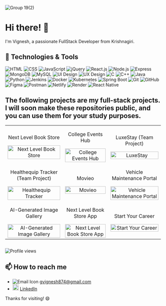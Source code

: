 ![Group 19(2)](https://github.com/user-attachments/assets/7d84ec5b-5289-4684-b568-740d1f1b0b6a)

# Hi there! 👋

I'm Vignesh, a passionate FullStack Developer from Krishnagiri.


## 🔧 Technologies & Tools
![HTML](https://img.shields.io/badge/HTML5-orange?style=for-the-badge&logo=html5)
![CSS](https://img.shields.io/badge/CSS3-0802A3?style=for-the-badge&logo=css3)
![JavaScript](https://img.shields.io/badge/JavaScript-F7DF1E?style=for-the-badge&logo=javascript&logoColor=black)
![jQuery](https://img.shields.io/badge/jQuery-FF4B91?style=for-the-badge&logo=jquery)
![React.js](https://img.shields.io/badge/React.js-black?style=for-the-badge&logo=react)
![Node.js](https://img.shields.io/badge/Node.js-F7DF1E?style=for-the-badge&logo=nodedotjs)
![Express](https://img.shields.io/badge/Express-000000?style=for-the-badge&logo=express)
![MongoDB](https://img.shields.io/badge/MongoDB-orange?style=for-the-badge&logo=mongodb)
![MySQL](https://img.shields.io/badge/MySQL-blueviole?style=for-the-badge&logo=mysql)
![UI Design](https://img.shields.io/badge/UI%20Design-9cf?style=for-the-badge&logo=figma)
![UX Design](https://img.shields.io/badge/UX%20Design-blueviolet?style=for-the-badge&logo=sketch)
![C](https://img.shields.io/badge/C-blue?style=for-the-badge&logo=c)
![C++](https://img.shields.io/badge/C++-A2FF86?style=for-the-badge&logo=cplusplus)
![Java](https://img.shields.io/badge/Java-00A9FF?style=for-the-badge&logo=java)
![Python](https://img.shields.io/badge/Python-0802A3?style=for-the-badge&logo=python)
![Jenkins](https://img.shields.io/badge/Jenkins-D24939?style=for-the-badge&logo=Jenkins&logoColor=white)
![Docker](https://img.shields.io/badge/Docker-2496ED?style=for-the-badge&logo=Docker&logoColor=white)
![Kubernetes](https://img.shields.io/badge/Kubernetes-326CE5?style=for-the-badge&logo=Kubernetes&logoColor=white)
![Spring Boot](https://img.shields.io/badge/Spring%20Boot-6DB33F?style=for-the-badge&logo=Spring%20Boot&logoColor=white)
![Git](https://img.shields.io/badge/Git-F05032?style=for-the-badge&logo=git&logoColor=white)
![GitHub](https://img.shields.io/badge/GitHub-181717?style=for-the-badge&logo=github&logoColor=white)
![Figma](https://img.shields.io/badge/Figma-FF4B91?style=for-the-badge&logo=figma&logoColor=white)
![Postman](https://img.shields.io/badge/Postman-FF6C37?style=for-the-badge&logo=postman&logoColor=white)
![Netlify](https://img.shields.io/badge/Netlify-00C7B7?style=for-the-badge&logo=netlify&logoColor=white)
![Render](https://img.shields.io/badge/Render-46E3B7?style=for-the-badge&logo=render&logoColor=white)
![React Native](https://img.shields.io/badge/React_Native-blueviolet?style=for-the-badge&logo=react&logoColor=white)


## The following projects are my full-stack projects. I will soon make these repositories public, and you can use them for your study purposes.

<table>
  <tr>
    <td style="text-align: center;">
      <p>Next Level Book Store</p>
      <img src="https://github.com/user-attachments/assets/2f8f689b-35f8-4a1b-bb4d-c78fdbb080fb" alt="Next Level Book Store" width="100%" />
    </td>
    <td style="text-align: center;">
      <p>College Events Hub</p>
      <img src="https://github.com/user-attachments/assets/b486df0a-d1e6-4795-8b16-25bd4630c969" alt="College Events Hub" width="100%" />
    </td>
    <td style="text-align: center;">
      <p>LuxeStay (Team Project)</p>
      <img src="https://github.com/user-attachments/assets/e0051bf0-cff8-44df-8e76-69c375d21201" alt="LuxeStay" width="100%">
    </td>
  </tr>
  <tr>
    <td style="text-align: center;">
      <p>Healthequip Tracker (Team Project)</p>
      <img src="https://github.com/user-attachments/assets/c0d3d2c2-8b28-4f9b-b615-f48e06faf3ba" alt="Healthequip Tracker"width="100%" />
    </td>
    <td style="text-align: center;">
      <p>Movieo</p>
      <img src="https://github.com/user-attachments/assets/cfa299c9-e006-4387-916a-a12a90adaa9e" alt="Movieo" width="100%" />
    </td>
    <td style="text-align: center;">
      <p>Vehicle Maintenance Portal</p>
      <img src="https://github.com/user-attachments/assets/c0c1395f-2fe1-456d-9545-ef39fa4a8679" alt="Vehicle Maintenance Portal" width="100%" />
    </td>
  </tr>
  <tr>
    <td style="text-align: center;">
      <p>AI-Generated Image Gallery</p>
      <img src="https://github.com/user-attachments/assets/46792284-b2b5-493a-aea9-beab8639fca1" alt="AI-Generated Image Gallery" width="100%" />
    </td>
    <td style="text-align: center;">
      <p>Next Level Book Store App</p>
      <img src="https://github.com/user-attachments/assets/b232591a-b7b6-4cee-b964-332b576f58c1" alt="Next Level Book Store App"width="100%" />
    </td>
    <td style="text-align: center;">
      <p>Start Your Career</p>
      <img src="https://github.com/user-attachments/assets/4eb49e94-3a0e-4095-b516-ee639a15bb6d" alt="Start Your Career" width="100%" />
    </td>
  </tr>
</table>

<!-- ## 🌱 Currently Learning

- [Your current learning goal 1]
- [Your current learning goal 2]
-->
##
![Profile views](https://hits.sh/github.com/vignesh60/vignesh60.svg?label=Profile+views)

## 📫 How to reach me

- ![Email Icon](https://img.icons8.com/ios-glyphs/20/000000/new-post.png) gvignesh874@gmail.com
- <img src="https://www.svgrepo.com/show/157006/linkedin.svg" alt="linkedin" width="20"/> [LinkedIn](https://www.linkedin.com/in/vignesh-govindasamy)

<!--
## 🚀 Projects

- [Project 1](https://github.com/yourusername/project1)
- [Project 2](https://github.com/yourusername/project2)
-->
Thanks for visiting! 😄
